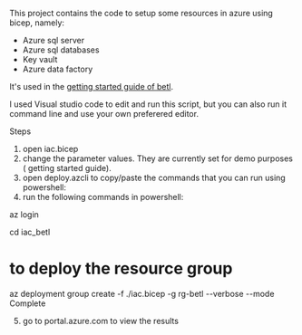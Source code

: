 This project contains the code to setup some resources in azure using bicep, namely:

* Azure sql server 
* Azure sql databases
* Key vault
* Azure data factory

It's used in the <a href="https://www.c2h.nl/betl-getting-started-azure/">getting started guide of betl</a>. 

I used Visual studio code to edit and run this script, but you can also run it command line and use your own preferered editor.

Steps
1. open iac.bicep
2. change the parameter values. They are currently set for demo purposes ( getting started guide). 
3. open deploy.azcli to copy/paste the commands that you can run using powershell:
4. run the following commands in powershell: 

az login

cd iac_betl

# to deploy the resource group
az deployment group create -f ./iac.bicep -g rg-betl --verbose --mode Complete

5. go to portal.azure.com to view the results
